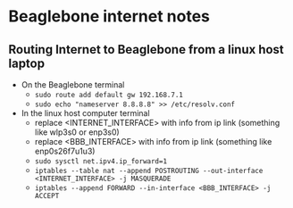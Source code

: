 # Beaglebone internet notes

## Routing Internet to Beaglebone from a linux host laptop
- On the Beaglebone terminal
    - `sudo route add default gw 192.168.7.1`
    - `sudo echo "nameserver 8.8.8.8" >> /etc/resolv.conf`
- In the linux host computer terminal
    - replace <INTERNET_INTERFACE> with info from ip link (something like wlp3s0 or enp3s0)
    - replace <BBB_INTERFACE> with info from ip link (something like enp0s26f7u1u3)
    - `sudo sysctl net.ipv4.ip_forward=1`
    - `iptables --table nat --append POSTROUTING --out-interface <INTERNET_INTERFACE> -j MASQUERADE`
    - `iptables --append FORWARD --in-interface <BBB_INTERFACE> -j ACCEPT`

